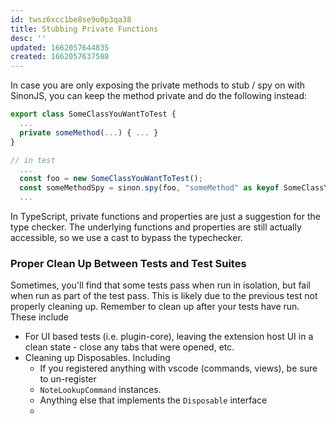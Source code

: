 ```yaml
---
id: twsz6xcc1be8se9o0p3qa38
title: Stubbing Private Functions
desc: ''
updated: 1662057644835
created: 1662057637588
---
```


In case you are only exposing the private methods to stub / spy on with SinonJS, you can keep the method private and do the following instead:

```ts
export class SomeClassYouWantToTest {
  ...
  private someMethod(...) { ... }
}

// in test
  ...
  const foo = new SomeClassYouWantToTest();
  const someMethodSpy = sinon.spy(foo, "someMethod" as keyof SomeClassYouWantToTest);
  ...
```

In TypeScript, private functions and properties are just a suggestion for the
type checker. The underlying functions and properties are still actually
accessible, so we use a cast to bypass the typechecker.

### Proper Clean Up Between Tests and Test Suites

Sometimes, you'll find that some tests pass when run in isolation, but fail when run as part of the test pass. This is likely due to the previous test not properly cleaning up. Remember to clean up after your tests have run. These include

- For UI based tests (i.e. plugin-core), leaving the extension host UI in a clean state - close any tabs that were opened, etc.
- Cleaning up Disposables. Including
  - If you registered anything with vscode (commands, views), be sure to un-register
  - `NoteLookupCommand` instances.
  - Anything else that implements the `Disposable` interface
  -